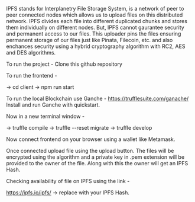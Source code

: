 IPFS stands for Interplanetry File Storage System, is a network of peer to peer connected nodes which allows us to upload files on this distributed network.
IPFS divides each file into different duplicated chunks and stores them individually on different nodes.
But, IPFS cannot gaurantee security and permanent access to our files.
This uploader pins the files ensuring permanent storage of our files just like Pinata, Filecoin, etc. and also enchances security using a hybrid cryptography algorithm with RC2, AES and DES algorithms.

To run the project - 
Clone this github repository

To run the frontend - 

-> cd client
-> npm run start

To run the local Blockchain use Ganche - https://trufflesuite.com/ganache/
Install and run Ganche with quickstart.

Now in a new terminal window -

-> truffle compile
-> truffle --reset migrate
-> truffle develop

Now connect frontend on your browser using a wallet like Metamask.

Once connected upload file using the upload button.
The files will be encrypted using the algorithm and a private key in .pem extension will be provided to the owner of the file.
Along with this the owner will get an IPFS Hash.

Checking availability of file on IPFS using the link -

https://ipfs.io/ipfs/<CID>
-> replace <CID> with your IPFS Hash.

